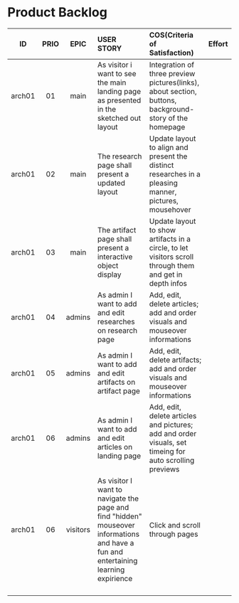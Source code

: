 
# **Product Backlog**
<!--ID 	 	  Prio      Epic 		  User Story     COS(Criteria of Satisfaction) 		Effort -->
|   ID   |  PRIO  |   EPIC   |                           USER STORY                         |                                     COS(Criteria of Satisfaction)                                       | Effort |
|:------:| :----: | :------: | :----------------------------------------------------------- | :------------------------------------------------------------------------------------------------------ | :----: |
| arch01 |   01   |   main   | As visitor i want to see the main landing page as presented in the sketched out layout  | Integration of three preview pictures(links), about section, buttons, background-story of the homepage  |        |
| arch01 |   02   |   main   | The research page shall present a updated layout             | Update layout to align and present the distinct researches in a pleasing manner, pictures, mousehover   |        |
| arch01 |   03   |   main   | The artifact page shall present a interactive object display | Update layout to show artifacts in a circle, to let visitors scroll through them and get in depth infos |        |
| arch01 |   04   |  admins  | As admin I want to add and edit researches on research page  | Add, edit, delete articles; add and order visuals and mouseover informations                            |        |
| arch01 |   05   |  admins  | As admin I want to add and edit artifacts on artifact page   | Add, edit, delete artifacts; add and order visuals and mouseover informations                           |        |
| arch01 |   06   |  admins  | As admin I want to add and edit articles on landing page     | Add, edit, delete articles and pictures; add and order visuals, set timeing for auto scrolling previews |        |
| arch01 |   06   | visitors | As visitor I want to navigate the page and find "hidden" mouseover informations and have a fun and entertaining learning expirience | Click and scroll through pages   |        |
|        |        |          |                                                              |                                                                                                         |        |
|        |        |          |                                                              |                                                                                                         |        |
|        |        |          |                                                              |                                                                                                         |        |
|        |        |          |                                                              |                                                                                                         |        |      

